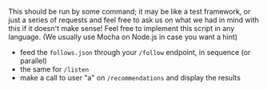This should be run by some command; it may be like a test framework, or just a series of requests and feel free to ask us on what we had in mind with this if it doesn't make sense! Feel free to implement this script in any language.
(We usually use Mocha on Node.js in case you want a hint)

- feed the `follows.json` through your `/follow` endpoint, in sequence (or parallel)
- the same for `/listen`
- make a call to user "a" on `/recommendations` and display the results
